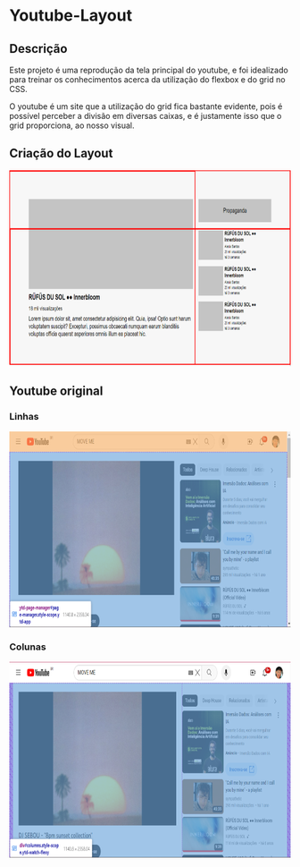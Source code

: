 # Youtube-Layout

## Descrição
Este projeto é uma reprodução da tela principal do youtube, e foi idealizado para treinar os conhecimentos acerca da utilização 
do flexbox e do grid no CSS. 

O youtube é um site que a utilização do grid fica bastante evidente, pois é possível perceber a divisão em diversas caixas,
e é justamente isso que o grid proporciona, ao nosso visual.

## Criação do Layout


<img src="./src/design/design-youtube.png" width="700px" height="350px">

## Youtube original

### Linhas

<img src="./src/design/youtube-linhas.png" width="700px" height="350px">

### Colunas

<img src="./src/design/youtube-colunas.png" width="700px" height="350px">



